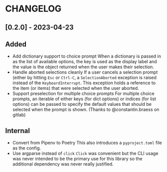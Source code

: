 # CHANGELOG

## [0.2.0] - 2023-04-23
## Added
 * Add dictionary support to choice prompt
   When a dictionary is passed in as the list of available options, the key is
   used as the display label and the value is the object returned when the user
   makes their selection.
 * Handle aborted selections cleanly
   If a user cancels a selection prompt (either by hitting `Esc` or `Ctrl-C`, a
   `SelectionAborted` exception is raised instead of the `KeyboardInterrupt`.
   This exception holds a reference to the item (or items) that were selected
   when the user aborted.
 * Support preselection for multiple choice prompts
   For multiple choice prompts, an iterable of either keys (for dict options)
   or indices (for list options) can be passed to specify the default values
   that should be selected when the prompt is shown.
   (Thanks to @constantin.braess on gitlab)
## Internal
 * Convert from Pipenv to Poetry
   This also introduces a `pyproject.toml` file as the config.
 * Use argparse instead of `click`
   `Click` was convenient but the CLI usage was never intended to be the primary
   use for this library so the additional dependency was never really justified.
